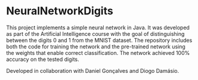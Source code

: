 # NeuralNetworkDigits
This project implements a simple neural network in Java. It was developed as part of the Artificial Intelligence course with the goal of distinguishing between the digits 0 and 1 from the MNIST dataset. The repository includes both the code for training the network and the pre-trained network using the weights that enable correct classification. The network achieved 100% accuracy on the tested digits.

Developed in collaboration with Daniel Gonçalves and Diogo Damásio.
